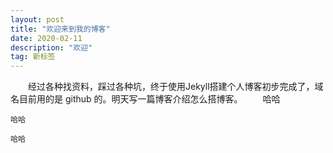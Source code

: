 ```yaml
---
layout: post
title: "欢迎来到我的博客"
date: 2020-02-11 
description: "欢迎"
tag: 新标签 
---   
```


　　经过各种找资料，踩过各种坑，终于使用Jekyll搭建个人博客初步完成了，域名目前用的是 github 的。明天写一篇博客介绍怎么搭博客。
　　哈哈

	哈哈

	哈哈

<p> </p>



